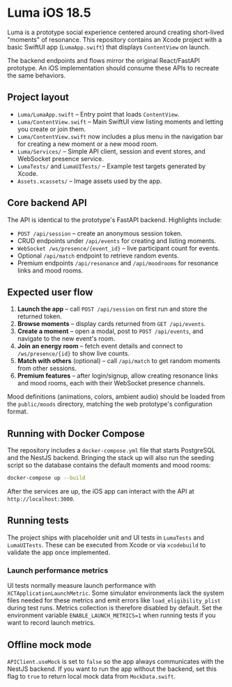# Luma iOS 18.5

Luma is a prototype social experience centered around creating short-lived "moments" of resonance. This repository contains an Xcode project with a basic SwiftUI app (`LumaApp.swift`) that displays `ContentView` on launch.

The backend endpoints and flows mirror the original React/FastAPI prototype. An iOS implementation should consume these APIs to recreate the same behaviors.

## Project layout

- `Luma/LumaApp.swift` – Entry point that loads `ContentView`.
- `Luma/ContentView.swift` – Main SwiftUI view listing moments and letting you create or join them.
- `Luma/ContentView.swift` now includes a plus menu in the navigation bar for creating a new moment or a new mood room.
- `Luma/Services/` – Simple API client, session and event stores, and WebSocket presence service.
- `LumaTests/` and `LumaUITests/` – Example test targets generated by Xcode.
- `Assets.xcassets/` – Image assets used by the app.

## Core backend API

The API is identical to the prototype's FastAPI backend. Highlights include:

- `POST /api/session` – create an anonymous session token.
- CRUD endpoints under `/api/events` for creating and listing moments.
- `WebSocket /ws/presence/{event_id}` – live participant count for events.
- Optional `/api/match` endpoint to retrieve random events.
- Premium endpoints `/api/resonance` and `/api/moodrooms` for resonance links and mood rooms.

## Expected user flow

1. **Launch the app** – call `POST /api/session` on first run and store the returned token.
2. **Browse moments** – display cards returned from `GET /api/events`.
3. **Create a moment** – open a modal, post to `POST /api/events`, and navigate to the new event's room.
4. **Join an energy room** – fetch event details and connect to `/ws/presence/{id}` to show live counts.
5. **Match with others** (optional) – call `/api/match` to get random moments from other sessions.
6. **Premium features** – after login/signup, allow creating resonance links and mood rooms, each with their WebSocket presence channels.

Mood definitions (animations, colors, ambient audio) should be loaded from the `public/moods` directory, matching the web prototype's configuration format.

## Running with Docker Compose

The repository includes a `docker-compose.yml` file that starts PostgreSQL and the
NestJS backend. Bringing the stack up will also run the seeding script so the
database contains the default moments and mood rooms:

```bash
docker-compose up --build
```

After the services are up, the iOS app can interact with the API at
`http://localhost:3000`.

## Running tests

The project ships with placeholder unit and UI tests in `LumaTests` and `LumaUITests`. These can be executed from Xcode or via `xcodebuild` to validate the app once implemented.

### Launch performance metrics

UI tests normally measure launch performance with `XCTApplicationLaunchMetric`. Some simulator environments lack the system files needed for these metrics and emit errors like `load_eligibility_plist` during test runs. Metrics collection is therefore disabled by default. Set the environment variable `ENABLE_LAUNCH_METRICS=1` when running tests if you want to record launch metrics.

## Offline mock mode

`APIClient.useMock` is set to `false` so the app always communicates with the
NestJS backend. If you want to run the app without the backend, set this flag to
`true` to return local mock data from `MockData.swift`.

